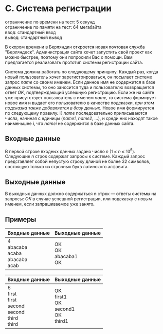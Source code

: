 # C. Система регистрации
ограничение по времени на тест: 5 секунд  
ограничение по памяти на тест: 64 мегабайта  
ввод: стандартный ввод  
вывод: стандартный вывод

В скором времени в Берляндии откроется новая почтовая служба "Берляндеск". Администрация сайта хочет запустить свой проект как можно быстрее, 
поэтому они попросили Вас о помощи. Вам предлагается реализовать прототип системы регистрации сайта.

Система должна работать по следующему принципу. Каждый раз, когда новый пользователь хочет зарегистрироваться, он посылает системе запрос *name* 
со своим именем. Если данное имя не содержится в базе данных системы, то оно заносится туда и пользователю возвращается ответ *OK*, подтверждающий 
успешную регистрацию. Если же на сайте уже присутствует пользователь с именем *name*, то система формирует новое имя и выдает его пользователю в 
качестве подсказки, *при этом подсказка также добавляется в базу данных*. Новое имя формируется по следующему правилу. К *name* последовательно 
приписываются числа, начиная с единицы (*name1*, *name2*, ...), и среди них находят такое наименьшее *i*, что *namei* не содержится в базе данных 
сайта.

## Входные данные
В первой строке входных данных задано число *n* (1 ≤ *n* ≤ 10<sup>5</sup>). Следующие *n* строк содержат запросы к системе. Каждый запрос 
представляет собой непустую строку длиной не более 32 символов, состоящую только из строчных букв латинского алфавита.

## Выходные данные
В выходных данных должно содержаться n строк — ответы системы на запросы: *ОК* в случае успешной регистрации, или подсказку с новым именем, 
если запрашиваемое уже занято.

## Примеры
<table>
  <thead>
    <tr>
      <th align= "left">Входные данные</th>
      <th align= "left">Выходные данные</th>
    </tr>
  </thead>
  <tbody>
    <tr>
        <td>
			4</br>
			abacaba</br>
			acaba</br>
			abacaba</br>
			acab
        </td>
        <td>
			OK</br>
			OK</br>
			abacaba1</br>
			OK
		</td>
    </tr>
  </tbody>
</table>

<table>
  <thead>
    <tr>
      <th align= "left">Входные данные</th>
      <th align= "left">Выходные данные</th>
    </tr>
  </thead>
  <tbody>
    <tr>
        <td>
			6</br>
			first</br>
			first</br>
			second</br>
			second</br>
			third</br>
			third
        </td>
        <td>
			OK</br>
			first1</br>
			OK</br>
			second1</br>
			OK</br>
			third1
		</td>
    </tr>
  </tbody>
</table>